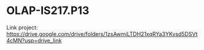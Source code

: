 # OLAP-IS217.P13
Link project: https://drive.google.com/drive/folders/1zsAwmiLTDH21xqRYa3YKvsd5DSVt4cMN?usp=drive_link
